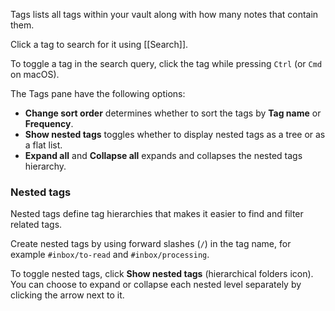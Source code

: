 Tags lists all tags within your vault along with how many notes that contain them.

Click a tag to search for it using [[Search]].

To toggle a tag in the search query, click the tag while pressing `Ctrl` (or `Cmd` on macOS).

The Tags pane have the following options:

- **Change sort order** determines whether to sort the tags by **Tag name** or **Frequency**.
- **Show nested tags** toggles whether to display nested tags as a tree or as a flat list.
- **Expand all** and **Collapse all** expands and collapses the nested tags hierarchy.

### Nested tags

Nested tags define tag hierarchies that makes it easier to find and filter related tags.

Create nested tags by using forward slashes (`/`) in the tag name, for example  `#inbox/to-read` and `#inbox/processing`.

To toggle nested tags, click **Show nested tags** (hierarchical folders icon). You can choose to expand or collapse each nested level separately by clicking the arrow next to it.
